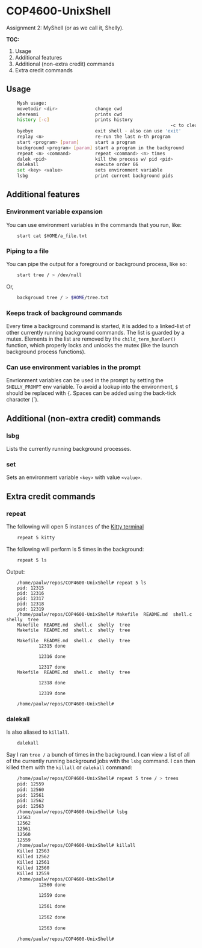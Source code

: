 # COP4600-UnixShell
Assignment 2: MyShell (or as we call it, Shelly).

**TOC:**
1. Usage
2. Additional features
3. Additional (non-extra credit) commands
4. Extra credit commands


## Usage
```sh
	Mysh usage:
	movetodir <dir>              change cwd
	whereami                     prints cwd
	history [-c]                 prints history
															 -c to clear history
	byebye                       exit shell - also can use 'exit'
	replay <n>                   re-run the last n-th program
	start <program> [param]      start a program
	background <program> [param] start a program in the background
	repeat <n> <command>         repeat <command> <n> times
	dalek <pid>                  kill the process w/ pid <pid>
	dalekall                     execute order 66
	set <key> <value>            sets environment variable
	lsbg                         print current background pids
```

## Additional features
### Environment variable expansion
You can use environment variables in the commands that you run, like:
```
	start cat $HOME/a_file.txt
```

### Piping to a file
You can pipe the output for a foreground or background process, like so:
```sh
	start tree / > /dev/null
```
Or,
```sh
	background tree / > $HOME/tree.txt
```

### Keeps track of background commands
Every time a background command is started, it is added to a linked-list of
other currently running background commands. The list is guarded by a mutex.
Elements in the list are removed by the `child_term_handler()` function, which
properly locks and unlocks the mutex (like the launch background process
functions). 


### Can use environment variables in the prompt
Envrionment variables can be used in the prompt by setting the `SHELLY_PROMPT`
env variable. To avoid a lookup into the environment, `$` should be replaced
with `{`. Spaces can be added using the back-tick character (`). 

## Additional (non-extra credit) commands
### lsbg
Lists the currently running background processes.

### set <key> <value>
Sets an environment variable `<key>` with value `<value>`.

## Extra credit commands
### repeat
The following will open 5 instances of the [Kitty terminal](https://sw.kovidgoyal.net/kitty/)
```sh
	repeat 5 kitty
```

The following will perform ls 5 times in the background:
```sh
	repeat 5 ls	
```

Output:
```
	/home/paulw/repos/COP4600-UnixShell# repeat 5 ls
	pid: 12315
	pid: 12316
	pid: 12317
	pid: 12318
	pid: 12319
	/home/paulw/repos/COP4600-UnixShell# Makefile  README.md  shell.c  shelly  tree
	Makefile  README.md  shell.c  shelly  tree
	Makefile  README.md  shell.c  shelly  tree

	Makefile  README.md  shell.c  shelly  tree
			12315 done

			12316 done

			12317 done
	Makefile  README.md  shell.c  shelly  tree

			12318 done

			12319 done

	/home/paulw/repos/COP4600-UnixShell# 	
```

### dalekall
Is also aliased to `killall`.
```sh
	dalekall	
```

Say I ran `tree /` a bunch of times in the background. I can view a list of all
of the currently running background jobs with the `lsbg` command. I can then killed 
them with the `killall` or `dalekall` command:
```sh
	/home/paulw/repos/COP4600-UnixShell# repeat 5 tree / > trees    
	pid: 12559
	pid: 12560
	pid: 12561
	pid: 12562
	pid: 12563
	/home/paulw/repos/COP4600-UnixShell# lsbg
	12563
	12562
	12561
	12560
	12559
	/home/paulw/repos/COP4600-UnixShell# killall
	Killed 12563
	Killed 12562
	Killed 12561
	Killed 12560
	Killed 12559
	/home/paulw/repos/COP4600-UnixShell# 
			12560 done

			12559 done

			12561 done

			12562 done

			12563 done

	/home/paulw/repos/COP4600-UnixShell# 
```

